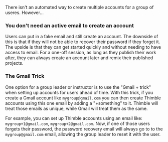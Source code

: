 There isn't an automated way to create multiple accounts for a group of useres. However...

### You don't need an active email to create an account

Users can put in a fake email and still create an account. The downside of this is that if they will not be able to recover their password if they forget it. The upside is that they can get started quickly and without needing to have access to email. For a one-off session, as long as they publish their work after, they can always create an account later and remix their published projects.

### The Gmail Trick

One option for a group leader or instructor is to use the "Gmail + trick" when setting up accounts for users ahead of time. With this trick, if you create a Gmail account like ``mygroup@gmail.com`` you can then create Thimble accounts using this one email by adding a "+something" to it. Thimble will treat those emails as unique, while Gmail will treat them as the same.

For example, you can set up Thimble accounts using an email like: ``mygroup+1@gmail.com``, ``mygroup+2@gmail.com``. Now, if one of those users forgets their password, the password recovery email will always go to to the ``mygroup@gmail.com`` email, allowing the group leader to reset it with the user.

